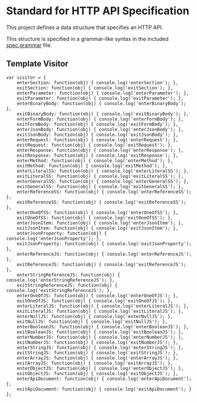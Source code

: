 # Standard for HTTP API Specification


This project defines a data structure that specifies an HTTP API.

This structure is specified in a grammar-like syntax in the included [spec.grammar](spec.grammar) file.



## Template Visitor

	var visitor = {
		enterSection: function(obj) { console.log('enterSection'); },
		exitSection: function(obj) { console.log('exitSection'); },
		enterParameter: function(obj) { console.log('enterParameter'); },
		exitParameter: function(obj) { console.log('exitParameter'); },
		enterBinaryBody: function(obj) { console.log('enterBinaryBody'); },
		exitBinaryBody: function(obj) { console.log('exitBinaryBody'); },
		enterFormBody: function(obj) { console.log('enterFormBody'); },
		exitFormBody: function(obj) { console.log('exitFormBody'); },
		enterJsonBody: function(obj) { console.log('enterJsonBody'); },
		exitJsonBody: function(obj) { console.log('exitJsonBody'); },
		enterRequest: function(obj) { console.log('enterRequest'); },
		exitRequest: function(obj) { console.log('exitRequest'); },
		enterResponse: function(obj) { console.log('enterResponse'); },
		exitResponse: function(obj) { console.log('exitResponse'); },
		enterMethod: function(obj) { console.log('enterMethod'); },
		exitMethod: function(obj) { console.log('exitMethod'); },
		enterLiteralSS: function(obj) { console.log('enterLiteralSS'); },
		exitLiteralSS: function(obj) { console.log('exitLiteralSS'); },
		enterGeneralSS: function(obj) { console.log('enterGeneralSS'); },
		exitGeneralSS: function(obj) { console.log('exitGeneralSS'); },
		enterReferenceSS: function(obj) { console.log('enterReferenceSS'); },
		exitReferenceSS: function(obj) { console.log('exitReferenceSS'); },
		enterOneOfSS: function(obj) { console.log('enterOneOfSS'); },
		exitOneOfSS: function(obj) { console.log('exitOneOfSS'); },
		enterJsonItem: function(obj) { console.log('enterJsonItem'); },
		exitJsonItem: function(obj) { console.log('exitJsonItem'); },
		enterJsonProperty: function(obj) { console.log('enterJsonProperty'); },
		exitJsonProperty: function(obj) { console.log('exitJsonProperty'); },
		enterReferenceJS: function(obj) { console.log('enterReferenceJS'); },
		exitReferenceJS: function(obj) { console.log('exitReferenceJS'); },
		enterStringReferenceJS: function(obj) { console.log('enterStringReferenceJS'); },
		exitStringReferenceJS: function(obj) { console.log('exitStringReferenceJS'); },
		enterOneOfJS: function(obj) { console.log('enterOneOfJS'); },
		exitOneOfJS: function(obj) { console.log('exitOneOfJS'); },
		enterLiteralJS: function(obj) { console.log('enterLiteralJS'); },
		exitLiteralJS: function(obj) { console.log('exitLiteralJS'); },
		enterNullJS: function(obj) { console.log('enterNullJS'); },
		exitNullJS: function(obj) { console.log('exitNullJS'); },
		enterBooleanJS: function(obj) { console.log('enterBooleanJS'); },
		exitBooleanJS: function(obj) { console.log('exitBooleanJS'); },
		enterNumberJS: function(obj) { console.log('enterNumberJS'); },
		exitNumberJS: function(obj) { console.log('exitNumberJS'); },
		enterStringJS: function(obj) { console.log('enterStringJS'); },
		exitStringJS: function(obj) { console.log('exitStringJS'); },
		enterArrayJS: function(obj) { console.log('enterArrayJS'); },
		exitArrayJS: function(obj) { console.log('exitArrayJS'); },
		enterObjectJS: function(obj) { console.log('enterObjectJS'); },
		exitObjectJS: function(obj) { console.log('exitObjectJS'); },
		enterApiDocument: function(obj) { console.log('enterApiDocument'); },
		exitApiDocument: function(obj) { console.log('exitApiDocument'); }
	};
